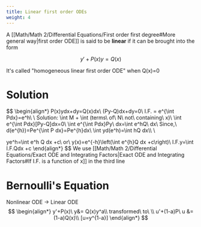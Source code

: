 ```yaml
---
title: Linear first order ODEs
weight: 4
---
```

A [[Math/Math 2/Differential Equations/First order first degree#More general way|first order ODE]] is said to be **linear** if it can be brought into the form

$$
y'+P(x)y=Q(x)
$$

It's called "homogeneous linear first order ODE" when Q(x)=0

# Solution

$$
\begin{align*}
P(x)ydx+dy=Q(x)dx\\
(Py-Q)dx+dy=0\\
I.F. = e^{\int Pdx}=e^h\\
\\
Solution: \int M + \int (terms\ of\ N\ not\ containing\ x)\\
\int e^{\int Pdx}[Py-Q]dx=0\\
\int e^{\int Pdx}Py\ dx=\int e^hQ\ dx\\
Since,\ d(e^{h})=Pe^{\int P dx}=Pe^{h}dx\\
\int yd(e^h)=\int hQ dx\\\\
\\

ye^h=\int e^h Q dx +c\ or\\
y(x)=e^{-h}\left(\int e^{h}Q dx +c\right)\\
I.F.y=\int I.F.Qdx +c
\end{align*}
$$
We use [[Math/Math 2/Differential Equations/Exact ODE and Integrating Factors|Exact ODE and Integrating Factors#If I.F. is a function of x]] in the third line

# Bernoulli's Equation

Nonlinear ODE → Linear ODE
$$
\begin{align*}
y'+P(x)\ y&= Q(x)y^a\\
transformed\ to\ \\
u'+(1-a)P\ u &= (1-a)Q(x)\\
[u=y^{1-a}]
\end{align*}
$$
